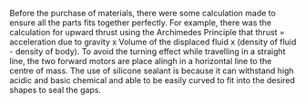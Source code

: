 Before the purchase of materials, there were some calculation made to ensure all the parts fits together perfectly. For example, there was the calculation for upward thrust using the Archimedes Principle that thrust = acceleration due to gravity x Volume of the displaced fluid x (density of fluid - density of body). To avoid the turning effect while travelling in a straight line, the two forward motors are place alingh in a horizontal line to the centre of mass. The use of silicone sealant is because it can withstand high acidic and basic chemical and able to be easily curved to fit into the desired shapes to seal the gaps.
